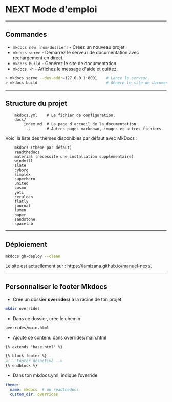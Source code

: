 # NEXT Mode d'emploi

---

## Commandes

* `mkdocs new [nom-dossier]` - Créez un nouveau projet.
* `mkdocs serve` - Démarrez le serveur de documentation avec rechargement en direct.
* `mkdocs build` - Générez le site de documentation.
* `mkdocs -h` - Affichez le message d'aide et quittez.

```bash
> mkdocs serve --dev-addr=127.0.0.1:8001    # Lance le serveur.
> mkdocs build                              # Génére le site de documentation.

```

---

## Structure du projet

```text
    mkdocs.yml    # Le fichier de configuration.
    docs/
        index.md  # La page d'accueil de la documentation.
        ...       # Autres pages markdown, images et autres fichiers.
```

Voici la liste des thèmes disponibles par défaut avec MkDocs :

```text
    mkdocs (thème par défaut)
    readthedocs
    material (nécessite une installation supplémentaire)
    windmill
    slate
    cyborg
    simplex
    superhero
    united
    cosmo
    yeti
    cerulean
    flatly
    journal
    lumen
    paper
    sandstone
    spacelab
```

---

## Déploiement

```bash
mkdocs gh-deploy --clean
```

Le site est actuellement sur : <https://lamizana.github.io/manuel-next/>.

---

## Personnaliser le footer Mkdocs

* Crée un dossier **overrides/** à la racine de ton projet

```bash
mkdir overrides
```

* Dans ce dossier, crée le chemin

```bash
overrides/main.html
```

* Ajoute ce contenu dans overrides/main.html

```html
{% extends "base.html" %}

{% block footer %}
<!-- Footer désactivé -->
{% endblock %}
```

* Dans ton mkdocs.yml, indique l’override

```yaml
theme:
  name: mkdocs  # ou readthedocs
  custom_dir: overrides
```

